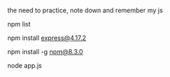 the need to practice, note down and remember my js


npm list

npm install express@4.17.2

npm install -g npm@8.3.0

node app.js
